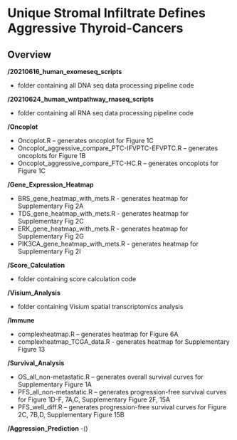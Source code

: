 # Unique Stromal Infiltrate Defines Aggressive Thyroid-Cancers

## Overview

**/20210616_human_exomeseq_scripts**
- folder containing all DNA seq data processing pipeline code

**/20210624_human_wntpathway_rnaseq_scripts**
- folder containing all RNA seq data processing pipeline code

**/Oncoplot**
- Oncoplot.R – generates oncoplot for Figure 1C
- Oncoplot_aggressive_compare_PTC-IFVPTC-EFVPTC.R – generates oncoplots for Figure 1B
- Oncoplot_aggressive_compare_FTC-HC.R – generates oncoplots for Figure 1C

**/Gene_Expression_Heatmap**
- BRS_gene_heatmap_with_mets.R - generates heatmap for Supplementary Fig 2A
- TDS_gene_heatmap_with_mets.R - generates heatmap for Supplementary Fig 2C
- ERK_gene_heatmap_with_mets.R - generates heatmap for Supplementary Fig 2G
- PIK3CA_gene_heatmap_with_mets.R - generates heatmap for Supplementary Fig 2I

**/Score_Calculation**
- folder containing score calculation code

**/Visium_Analysis**
- folder containing Visium spatial transcriptomics analysis

**/Immune**
- complexheatmap.R – generates heatmap for Figure 6A
- complexheatmap_TCGA_data.R - generates heatmap for Supplementary Figure 13

**/Survival_Analysis**
- OS_all_non-metastatic.R – generates overall survival curves for Supplementary Figure 1A
- PFS_all_non-metastatic.R – generates progression-free survival curves for Figure 1D-F, 7A,C, Supplementary Figure 2F, 15A
- PFS_well_diff.R – generates progression-free survival curves for Figure 2C, 7B,D, Supplementary Figure 15B

**/Aggression_Prediction**
-()


